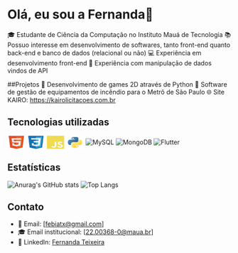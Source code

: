 # Olá, eu sou a Fernanda👋
🎓 Estudante de Ciência da Computação no Instituto Mauá de Tecnologia
📚 Possuo interesse em desenvolvimento de softwares, tanto front-end quanto back-end e banco de dados (relacional ou não)
💻 Experiência em desenvolvimento front-end
🔗 Experiência com manipulação de dados vindos de API

##Projetos
👾 Desenvolvimento de games 2D através de Python
🧯 Software de gestão de equipamentos de incêndio para o Metrô de São Paulo
🌐 Site KAIRO: https://kairolicitacoes.com.br

## Tecnologias utilizadas
<div style="display: inline_block">
  <img align="center" alt="HTML" height="30" width="40" src="https://raw.githubusercontent.com/devicons/devicon/master/icons/html5/html5-original.svg">
  <img align="center" alt="CSS" height="30" width="40" src="https://raw.githubusercontent.com/devicons/devicon/master/icons/css3/css3-original.svg">
  <img align="center" alt="Js" height="30" width="40" src="https://raw.githubusercontent.com/devicons/devicon/master/icons/javascript/javascript-plain.svg">
  <img align="center" alt="Python" height="30" width="40" src="https://raw.githubusercontent.com/devicons/devicon/master/icons/python/python-original.svg">
  <img align="center" alt="MySQL" height="40" width="40" src="https://cdn.jsdelivr.net/gh/devicons/devicon/icons/mysql/mysql-original-wordmark.svg">
  <img align="center" alt="MongoDB" height="30" width="40" src="https://cdn.jsdelivr.net/gh/devicons/devicon/icons/mongodb/mongodb-original-wordmark.svg">
  <img align="center" alt="Flutter" height="30" width="40" src="https://cdn.jsdelivr.net/gh/devicons/devicon/icons/flutter/flutter-original.svg">
</div>

## Estatísticas
![Anurag's GitHub stats](https://github-readme-stats.vercel.app/api?username=febeatriz&show_icons=true&theme=merko)
![Top Langs](https://github-readme-stats.vercel.app/api/top-langs/?username=febeatriz&layout=compact&theme=merko)

## Contato
- 📧 Email: [febiatx@gmail.com]
- 🎓 Email institucional: [22.00368-0@maua.br]
- 🔗 LinkedIn: [Fernanda Teixeira](https://www.linkedin.com/in/fernanda-teixeira-1b8328291/)
